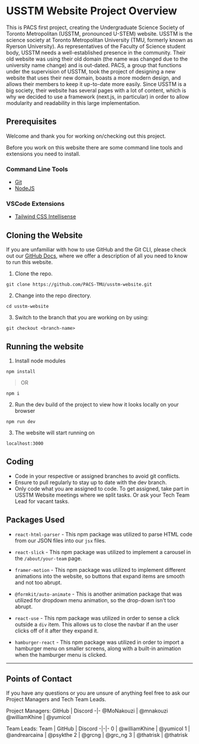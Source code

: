 # USSTM Website Project Overview
This is PACS first project, creating the Undergraduate Science Society of Toronto Metropolitan (USSTM, pronounced U-STEM) website. USSTM is the science society at Toronto Metropolitan University (TMU, formerly known as Ryerson University). As representatives of the Faculty of Science student body, USSTM needs a well-established presence in the community. Their old website was using their old domain (the name was changed due to the university name change) and is out-dated. PACS, a group that functions under the supervision of USSTM, took the project of designing a new website that uses their new domain, boasts a more modern design, and allows their members to keep it up-to-date more easily. Since USSTM is a big society, their website has several pages with a lot of content, which is why we decided to use a framework (next.js, in particular) in order to allow modularity and readability in this large implementation.

## Prerequisites
Welcome and thank you for working on/checking out this project.

Before you work on this website there are some command line tools and extensions you need to install.

### Command Line Tools
- [Git](https://git-scm.com/book/en/v2/Getting-Started-Installing-Git)
- [NodeJS](https://nodejs.org/en/download)

### VSCode Extensions
- [Tailwind CSS Intellisense](https://marketplace.visualstudio.com/items?itemName=bradlc.vscode-tailwindcss)

## Cloning the Website
If you are unfamiliar with how to use GitHub and the Git CLI, please check out our [GitHub Docs](https://github.com/PACS-TMU/documentation/blob/main/github-docs.md), where we offer a description of all you need to know to run this website.

1. Clone the repo.
```
git clone https://github.com/PACS-TMU/usstm-website.git
```
2. Change into the repo directory.
```
cd usstm-website
```
3. Switch to the branch that you are working on by using:
```
git checkout <branch-name>
```

## Running the website
1. Install node modules
```
npm install
```
>OR
```
npm i
```
2. Run the dev build of the project to view how it looks locally on your browser
```
npm run dev
```
3. The website will start running on
```
localhost:3000
```

## Coding
- Code in your respective or assigned branches to avoid git conflicts.
- Ensure to pull regularly to stay up to date with the dev branch.
- Only code what you are assigned to code. To get assigned, take part in USSTM Website meetings where we split tasks. Or ask your Tech Team Lead for vacant tasks.

## Packages Used
- `react-html-parser` - This npm package was utilized to parse HTML code from our JSON files into our `jsx` files.

- `react-slick` - This npm package was utilized to implement a carousel in the `/about/your-team` page.
- `framer-motion` - This npm package was utilized to implement different animations into the website, so buttons that expand items are smooth and not too abrupt.
- `@formkit/auto-animate` - This is another animation package that was utilized for dropdown menu animation, so the drop-down isn't too abrupt.
- `react-use` - This npm package was utilized in order to sense a click outside a `div` item. This allows us to close the navbar if an the user clicks off of it after they expand it.
- `hamburger-react` - This npm package was utilized in order to import a hamburger menu on smaller screens, along with a built-in animation when the hamburger menu is clicked.


-----------------------------------------------------------

## Points of Contact

If you have any questions or you are unsure of anything feel free to ask our Project Managers and Tech Team Leads.

Project Managers:
GitHub | Discord
-|-
@MoNakouzi | @mnakouzi
@williamKhine | @yumicol

Team Leads:
Team | GitHub | Discord
-|-|-
0 | @williamKhine | @yumicol
1 | @andrearcaina | @psykthe
2 | @grcng | @grc_ng
3 | @thatrisk | @thatrisk 
